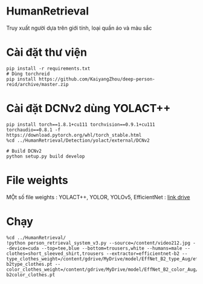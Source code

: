# HumanRetrieval
Truy xuất người dựa trên giới tính, loại quần áo và màu sắc

# Cài đặt thư viện
```
pip install -r requirements.txt
# Dùng torchreid
pip install https://github.com/KaiyangZhou/deep-person-reid/archive/master.zip 
```

# Cài đặt DCNv2 dùng YOLACT++
```
pip install torch==1.8.1+cu111 torchvision==0.9.1+cu111 torchaudio==0.8.1 -f https://download.pytorch.org/whl/torch_stable.html
%cd ../HumanRetrieval/Detection/yolact/external/DCNv2

# Build DCNv2
python setup.py build develop
```

# File weights

MỘt số file weights : YOLACT++, YOLOR, YOLOv5, EfficientNet : [link drive](https://drive.google.com/drive/folders/1UVwUD7kz1qlpq9OeMjFOXhCSEfmaznKL?usp=sharing)


# Chạy
```
%cd ../HumanRetrieval/
!python person_retrieval_system_v3.py --source=/content/video212.jpg --device=cuda --top=tee,blue --bottom=trousers,white --humans=male --clothes=short_sleeved_shirt,trousers --extractor=efficientnet-b2 --type_clothes_weight=/content/gdrive/MyDrive/model/EffNet_B2_type_Aug/efficientnet-b2type_clothes.pt --color_clothes_weight=/content/gdrive/MyDrive/model/EffNet_B2_color_Aug/efficientnet-b2color_clothes.pt
```


